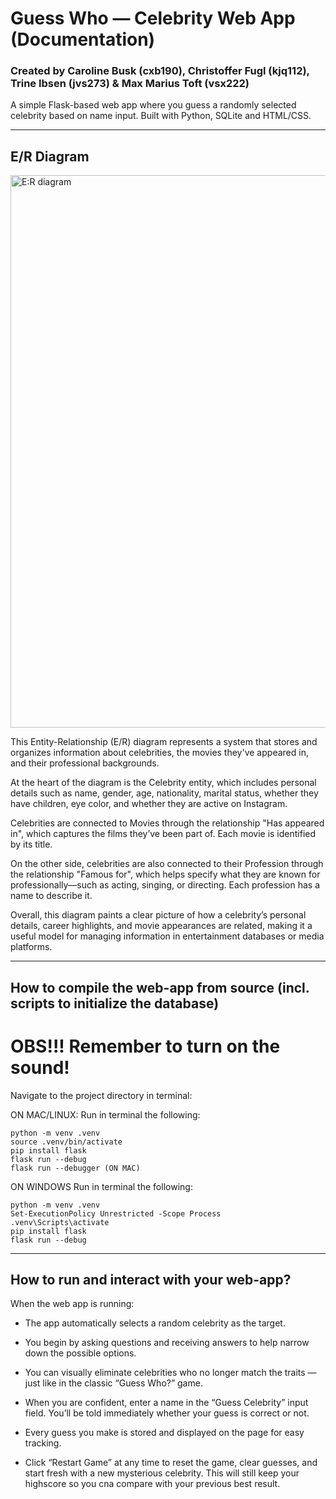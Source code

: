 # Guess Who — Celebrity Web App (Documentation)
### Created by Caroline Busk (cxb190), Christoffer Fugl (kjq112), Trine Ibsen (jvs273) \& Max Marius Toft (vsx222)

A simple Flask-based web app where you guess a randomly selected celebrity based on name input. Built with Python, SQLite and HTML/CSS.

---

## E/R Diagram
<img width="884" alt="E:R diagram" src="https://github.com/user-attachments/assets/84a2704a-2709-42fd-ba90-2d6625dc19bb" />

This Entity-Relationship (E/R) diagram represents a system that stores and organizes information about celebrities, the movies they've appeared in, and their professional backgrounds.

At the heart of the diagram is the Celebrity entity, which includes personal details such as name, gender, age, nationality, marital status, whether they have children, eye color, and whether they are active on Instagram.

Celebrities are connected to Movies through the relationship "Has appeared in", which captures the films they’ve been part of. Each movie is identified by its title.

On the other side, celebrities are also connected to their Profession through the relationship "Famous for", which helps specify what they are known for professionally—such as acting, singing, or directing. Each profession has a name to describe it.

Overall, this diagram paints a clear picture of how a celebrity’s personal details, career highlights, and movie appearances are related, making it a useful model for managing information in entertainment databases or media platforms.

---

## How to compile the web-app from source (incl. scripts to initialize the database)

# OBS!!! Remember to turn on the sound!

Navigate to the project directory in  terminal:

ON MAC/LINUX:
Run in terminal the following:

	python -m venv .venv
	source .venv/bin/activate
	pip install flask
	flask run --debug  
 	flask run --debugger (ON MAC)


ON WINDOWS
Run in terminal the following:

	python -m venv .venv
	Set-ExecutionPolicy Unrestricted -Scope Process
	.venv\Scripts\activate
	pip install flask
	flask run --debug  


---

## How to run and interact with your web-app?
When the web app is running:

* The app automatically selects a random celebrity as the target.

* You begin by asking questions and receiving answers to help narrow down the possible options.

* You can visually eliminate celebrities who no longer match the traits — just like in the classic “Guess Who?” game.

* When you are confident, enter a name in the “Guess Celebrity” input field. You’ll be told immediately whether your guess is correct or not.

* Every guess you make is stored and displayed on the page for easy tracking.

* Click “Restart Game” at any time to reset the game, clear guesses, and start fresh with a new mysterious celebrity. This will still keep your highscore so you cna compare with your previous best result.

